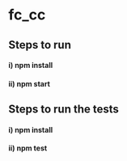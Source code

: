 # fc_cc

## Steps to run
#### i) npm install
#### ii) npm start

## Steps to run the tests
#### i) npm install
#### ii) npm test
